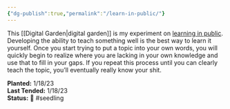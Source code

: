 ```yaml
---
{"dg-publish":true,"permalink":"/learn-in-public/"}
---
```



This [[Digital Garden\|digital garden]] is my experiment on [learning in public](https://www.swyx.io/learn-in-public/). Developing the ability to teach something well is the best way to learn it yourself. Once you start trying to put a topic into your own words, you will quickly begin to realize where you are lacking in your own knowledge and use that to fill in your gaps. If you repeat this process until you can clearly teach the topic, you’ll eventually really know your shit.

**Planted:** 1/18/23  
**Last Tended:** 1/18/23  
**Status:** 🌱 #seedling